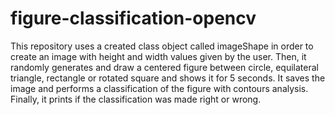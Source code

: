# figure-classification-opencv
This repository uses a created class object called imageShape in order to create an image with height and width values given by the user. Then, it randomly generates and draw a centered figure between circle, equilateral triangle, rectangle or rotated square and shows it for 5 seconds. It saves the image and performs a classification of the figure with contours analysis. Finally, it prints if the classification was made right or wrong.
